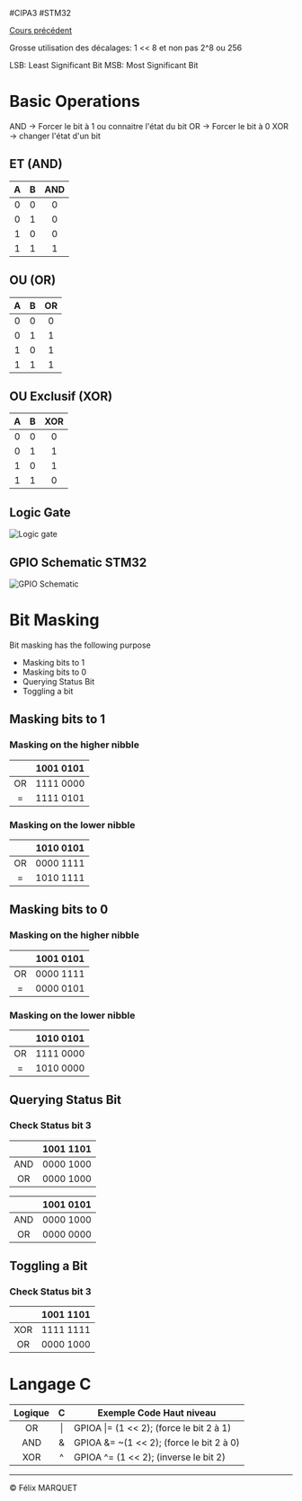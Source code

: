 #CIPA3 #STM32

[Cours précédent](STM32%20Cours%201.md)

Grosse utilisation des décalages: 1 << 8 et non pas 2^8 ou 256

LSB: Least Significant Bit
MSB: Most Significant Bit

# Basic Operations
AND -> Forcer le bit à 1 ou connaitre l'état du bit
OR -> Forcer le bit à 0
XOR -> changer l'état d'un bit

## ET (AND)
|  A  |  B  | AND |
| :-: | :-: | :-: |
|  0  |  0  |  0  |
|  0  |  1  |  0  |
|  1  |  0  |  0  |
|  1  |  1  |  1  |

## OU (OR)
|  A  |  B  | OR  |
| :-: | :-: | :-: |
|  0  |  0  |  0  |
|  0  |  1  |  1  |
|  1  |  0  |  1  |
|  1  |  1  |  1  |

## OU Exclusif (XOR)
|  A  |  B  | XOR |
| :-: | :-: | :-: |
|  0  |  0  |  0  |
|  0  |  1  |  1  |
|  1  |  0  |  1  |
|  1  |  1  |  0  |
## Logic Gate
![Logic gate](https://i0.wp.com/www.goodmath.org/blog/wp-content/uploads/2022/12/basic-gates.png?w=417)

## GPIO Schematic STM32
![GPIO Schematic](https://wiki.st.com/stm32mpu/nsfr_img_auth.php/5/56/IO_port.png)

# Bit Masking
Bit masking has the following purpose
- Masking bits to 1
- Masking bits to 0
- Querying Status Bit
- Toggling a bit

## Masking bits to 1
### Masking on the higher nibble
|     | 1001 0101 |
| :-: | :-------: |
| OR  | 1111 0000 |
|  =  | 1111 0101 |
### Masking on the lower nibble
|     | 1010 0101 |
| :-: | :-------: |
| OR  | 0000 1111 |
|  =  | 1010 1111 |


## Masking bits to 0
### Masking on the higher nibble
|     | 1001 0101 |
| :-: | :-------: |
| OR  | 0000 1111 |
|  =  | 0000 0101 |
### Masking on the lower nibble
|     | 1010 0101 |
| :-: | :-------: |
| OR  | 1111 0000 |
|  =  | 1010 0000 |
## Querying Status Bit
### Check Status bit 3
|     | 1001 1101 |
| :-: | :-------: |
| AND | 0000 1000 |
| OR  | 0000 1000 |

|     | 1001 0101 |
| :-: | :-------: |
| AND | 0000 1000 |
| OR  | 0000 0000 |

## Toggling a Bit
### Check Status bit 3
|     | 1001 1101 |
| :-: | :-------: |
| XOR | 1111 1111 |
| OR  | 0000 1000 |


# Langage C
| Logique |  C  | Exemple Code Haut niveau                 |
| :-----: | :-: | ---------------------------------------- |
|   OR    | \|  | GPIOA \|= (1 << 2); (force le bit 2 à 1) |
|   AND   |  &  | GPIOA &= ~(1 << 2); (force le bit 2 à 0) |
|   XOR   |  ^  | GPIOA ^= (1 << 2); (inverse le bit 2)    |



---
&copy; Félix MARQUET